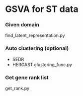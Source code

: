 # GSVA for ST data
### Given domain
find_latent_representation.py
### Auto clustering (optional)
- SEDR
- HERGAST
clustering_func.py 
### Get gene rank list
get_rank.py
